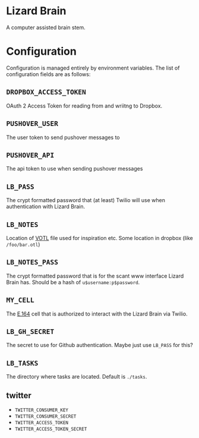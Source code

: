 # Lizard Brain

A computer assisted brain stem.

# Configuration

Configuration is managed entirely by environment variables.  The list of
configuration fields are as follows:

## `DROPBOX_ACCESS_TOKEN`

OAuth 2 Access Token for reading from and wriitng to Dropbox.

## `PUSHOVER_USER`

The user token to send pushover messages to

## `PUSHOVER_API`

The api token to use when sending pushover messages

## `LB_PASS`

The crypt formatted password that (at least) Twilio will use when authentication
with Lizard Brain.

## `LB_NOTES`

Location of [VOTL](https://github.com/vimoutliner/vimoutliner) file used for
inspiration etc.  Some location in dropbox (like `/foo/bar.otl`)

## `LB_NOTES_PASS`

The crypt formatted password that is for the scant www interface Lizard Brain
has.  Should be a hash of `u$username:p$password`.

## `MY_CELL`

The [E.164](https://http://en.wikipedia.org/wiki/E.164) cell that is authorized
to interact with the Lizard Brain via Twilio.

## `LB_GH_SECRET`

The secret to use for Github authentication.  Maybe just use `LB_PASS` for this?

## `LB_TASKS`

The directory where tasks are located.  Default is `./tasks`.

## twitter

 * `TWITTER_CONSUMER_KEY`
 * `TWITTER_CONSUMER_SECRET`
 * `TWITTER_ACCESS_TOKEN`
 * `TWITTER_ACCESS_TOKEN_SECRET`

